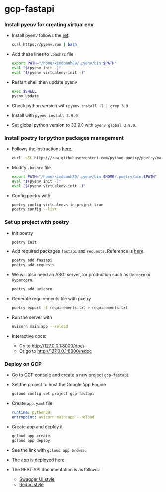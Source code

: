 # gcp-fastapi


### Install pyenv for creating virtual env

- Install pyenv follows the [ref](https://github.com/pyenv/pyenv-installer).

    ```bash
    curl https://pyenv.run | bash
    ```

- Add these lines to `.bashrc` file

    ```bash
    export PATH="/home/kimdoanh89/.pyenv/bin:$PATH"
    eval "$(pyenv init -)"
    eval "$(pyenv virtualenv-init -)"
    ```
- Restart shell then update pyenv

    ```bash
    exec $SHELL
    pyenv update
    ```

- Check python version with `pyenv install -l | grep 3.9`
- Install with `pyenv install 3.9.0`
- Set global python version to 33.9.0 with `pyenv global 3.9.0`.

### Install poetry for python packages management

- Follows the instructions [here](https://python-poetry.org/docs/).

    ```bash
    curl -sSL https://raw.githubusercontent.com/python-poetry/poetry/master/get-poetry.py | python -
    ```

- Modify `.bashrc` file

    ```bash
    export PATH="/home/kimdoanh89/.pyenv/bin:$HOME/.poetry/bin:$PATH"
    eval "$(pyenv init -)"
    eval "$(pyenv virtualenv-init -)"
    ```

- Config poetry with

    ```bash
    poetry config virtualenvs.in-project true
    poetry config --list
    ```

### Set up project with poetry

- Init poetry
    ```bash
    poetry init
    ```

- Add required packages `fastapi` and `requests`. Reference is [here](https://fastapi.tiangolo.com/).

    ```bash
    poetry add fastapi
    poetry add requests
    ```

- We will also need an ASGI server, for production such as `Uvicorn` or `Hypercorn`.

    ```bash
    poetry add uvicorn
    ```

- Generate requirements file with poetry

    ```bash
    poetry export -f requirements.txt > requirements.txt
    ```

- Run the server with

    ```bash
    uvicorn main:app --reload
    ```

- Interactive docs:
  - Go to http://127.0.0.1:8000/docs
  - Or go to http://127.0.0.1:8000/redoc

### Deploy on GCP

- Go to [GCP console](https://console.cloud.google.com/) and create a new project `gcp-fastapi`

- Set the project to host the Google App Engine

    ```bash
    gcloud config set project gcp-fastapi
    ```
- Create `app.yaml` file

    ```yaml
    runtime: python39
    entrypoint: uvicorn main:app --reload
    ```

- Create app and deploy it

    ```bash
    gcloud app create
    gcloud app deploy
    ```

- See the link with `gcloud app browse`.

- The app is deployed [here](https://gcp-fastapi.ey.r.appspot.com).
- The REST API documentation is as follows:
  - [Swagger UI style](https://gcp-fastapi.ey.r.appspot.com/docs)
  - [Redoc style](https://gcp-fastapi.ey.r.appspot.com/redoc)
